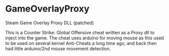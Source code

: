 # GameOverlayProxy
Steam Game Overlay Proxy DLL (patched)

This is a Counter Strike: Global Offensive cheat written as a Proxy dll to inject into the game. The cheat uses arduino for moving mouse as this used to be used on several kernel Anti-Cheats a long time ago, and back then had little arduino/2nd mouse movement detection. 
